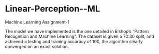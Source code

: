 # Linear-Perception--ML
Machine Learning Assignment-1 

The model we have implemented is the one detailed in Bishop’s “Pattern Recognition and Machine Learning”. The dataset is given a 70:30 split, and achieved a testing and
training accuracy of 100, the algorithm clearly converged on an exact solution.
